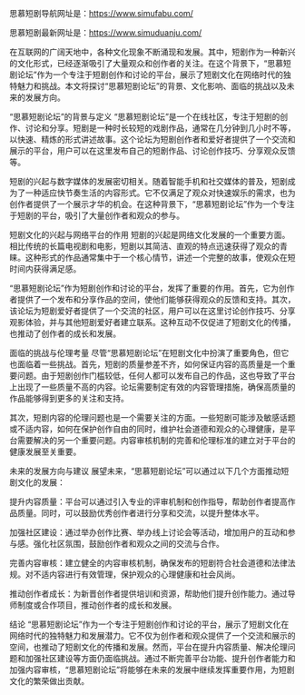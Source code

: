 
思慕短剧导航网址是：https://www.simufabu.com/

思慕短剧最新网址是：https://www.simuduanju.com/

在互联网的广阔天地中，各种文化现象不断涌现和发展。其中，短剧作为一种新兴的文化形式，已经逐渐吸引了大量观众和创作者的关注。在这个背景下，“思慕短剧论坛”作为一个专注于短剧创作和讨论的平台，展示了短剧文化在网络时代的独特魅力和挑战。本文将探讨“思慕短剧论坛”的背景、文化影响、面临的挑战以及未来的发展方向。

“思慕短剧论坛”的背景与定义
“思慕短剧论坛”是一个在线社区，专注于短剧的创作、讨论和分享。短剧是一种时长较短的戏剧作品，通常在几分钟到几小时不等，以快速、精炼的形式讲述故事。这个论坛为短剧创作者和爱好者提供了一个交流和展示的平台，用户可以在这里发布自己的短剧作品、讨论创作技巧、分享观众反馈等。

短剧的兴起与数字媒体的发展密切相关。随着智能手机和社交媒体的普及，短剧成为了一种适应快节奏生活的内容形式。它不仅满足了观众对快速娱乐的需求，也为创作者提供了一个展示才华的机会。在这种背景下，“思慕短剧论坛”作为一个专注于短剧的平台，吸引了大量创作者和观众的参与。

短剧文化的兴起与网络平台的作用
短剧的兴起是网络文化发展的一个重要方面。相比传统的长篇电视剧和电影，短剧以其简洁、直观的特点迅速获得了观众的青睐。这种形式的作品通常集中于一个核心情节，讲述一个完整的故事，使观众在短时间内获得满足感。

“思慕短剧论坛”作为短剧创作和讨论的平台，发挥了重要的作用。首先，它为创作者提供了一个发布和分享作品的空间，使他们能够获得观众的反馈和支持。其次，该论坛为短剧爱好者提供了一个交流的社区，用户可以在这里讨论创作技巧、分享观影体验，并与其他短剧爱好者建立联系。这种互动不仅促进了短剧文化的传播，也推动了创作者的成长和发展。

面临的挑战与伦理考量
尽管“思慕短剧论坛”在短剧文化中扮演了重要角色，但它也面临着一些挑战。首先，短剧的质量参差不齐，如何保证内容的高质量是一个重要问题。由于短剧创作门槛较低，任何人都可以发布自己的作品，这也导致了平台上出现了一些质量不高的内容。论坛需要制定有效的内容管理措施，确保高质量的作品能够得到更多的关注和支持。

其次，短剧内容的伦理问题也是一个需要关注的方面。一些短剧可能涉及敏感话题或不适内容，如何在保护创作自由的同时，维护社会道德和观众的心理健康，是平台需要解决的另一个重要问题。内容审核机制的完善和伦理标准的建立对于平台的健康发展至关重要。

未来的发展方向与建议
展望未来，“思慕短剧论坛”可以通过以下几个方面推动短剧文化的发展：

提升内容质量：平台可以通过引入专业的评审机制和创作指导，帮助创作者提高作品质量。同时，可以鼓励优秀创作者进行分享和交流，以提升整体水平。

加强社区建设：通过举办创作比赛、举办线上讨论会等活动，增加用户的互动和参与感。强化社区氛围，鼓励创作者和观众之间的交流与合作。

完善内容审核：建立健全的内容审核机制，确保发布的短剧符合社会道德和法律法规。对不适内容进行有效管理，保护观众的心理健康和社会风尚。

推动创作者成长：为新晋创作者提供培训和资源，帮助他们提升创作能力。通过导师制度或合作项目，推动创作者的成长和发展。

结论
“思慕短剧论坛”作为一个专注于短剧创作和讨论的平台，展示了短剧文化在网络时代的独特魅力和发展潜力。它不仅为创作者和观众提供了一个交流和展示的空间，也推动了短剧文化的传播和发展。然而，平台在提升内容质量、解决伦理问题和加强社区建设等方面仍面临挑战。通过不断完善平台功能、提升创作者能力和加强内容审核，“思慕短剧论坛”将能够在未来的发展中继续发挥重要作用，为短剧文化的繁荣做出贡献。
